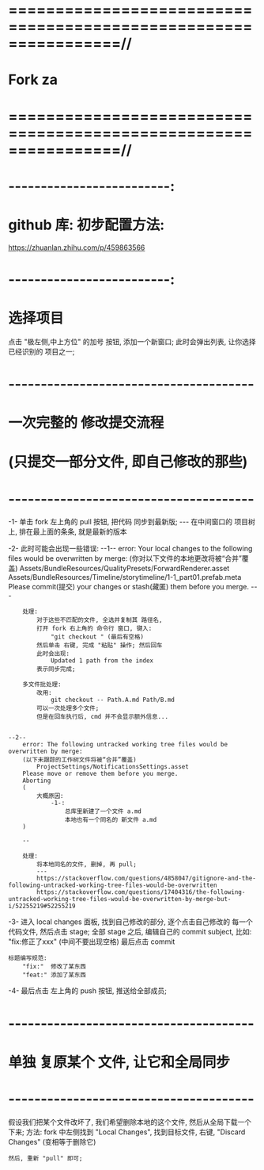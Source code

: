 # ================================================================//
#                  Fork  za
# ================================================================//


# -------------------------:
#  github 库: 初步配置方法:
https://zhuanlan.zhihu.com/p/459863566




# -------------------------:
# 选择项目
点击 "极左侧,中上方位" 的加号 按钮, 添加一个新窗口;
此时会弹出列表, 让你选择 已经识别的 项目之一;



# -------------------------------------- #
#    一次完整的 修改提交流程
#     (只提交一部分文件, 即自己修改的那些)
# -------------------------------------- #
-1-
    单击 fork 左上角的 pull 按钮,
    把代码 同步到最新版;
    ---
    在中间窗口的 项目树上, 排在最上面的条条, 就是最新的版本

-2-
    此时可能会出现一些错误:
    --1--
        error: Your local changes to the following files would be overwritten by merge:
        (你对以下文件的本地更改将被“合并”覆盖)
            Assets/BundleResources/QualityPresets/ForwardRenderer.asset
            Assets/BundleResources/Timeline/storytimeline/1-1_part01.prefab.meta
        Please commit(提交) your changes or stash(藏匿) them before you merge.
        ---

        处理:
            对于这些不匹配的文件, 全选并复制其 路径名,
            打开 fork 右上角的 命令行 窗口, 键入:
                "git checkout " (最后有空格)
            然后单击 右键, 完成 "粘贴" 操作; 然后回车
            此时会出现:
                Updated 1 path from the index
            表示同步完成;

        多文件批处理:
            改用:
                git checkout -- Path.A.md Path/B.md
            可以一次处理多个文件;
            但是在回车执行后, cmd 并不会显示额外信息...
            

    --2--
        error: The following untracked working tree files would be overwritten by merge:
        (以下未跟踪的工作树文件将被“合并”覆盖)
            ProjectSettings/NotificationsSettings.asset
        Please move or remove them before you merge.
        Aborting
        (
            大概原因:
                -1-:
                    总库里新建了一个文件 a.md
                    本地也有一个同名的 新文件 a.md
        )

        --

        处理:
            将本地同名的文件, 删掉, 再 pull;
            ---
            https://stackoverflow.com/questions/4858047/gitignore-and-the-following-untracked-working-tree-files-would-be-overwritten
            https://stackoverflow.com/questions/17404316/the-following-untracked-working-tree-files-would-be-overwritten-by-merge-but-i/52255219#52255219


-3-
    进入 local changes 面板, 找到自己修改的部分,
    逐个点击自己修改的 每一个代码文件, 然后点击 stage;
    全部 stage 之后, 
    编辑自己的 commit subject, 比如:
        "fix:修正了xxx"
    (中间不要出现空格)
    最后点击 commit

    标题编写规范:
        "fix:"  修改了某东西
        "feat:" 添加了某东西

-4-
    最后点击 左上角的 push 按钮, 推送给全部成员;


# -------------------------------------- #
#    单独 复原某个 文件, 让它和全局同步
# -------------------------------------- #
假设我们把某个文件改坏了, 我们希望删除本地的这个文件, 然后从全局下载一个下来;
方法:
    fork 中左侧找到 "Local Changes", 
    找到目标文件, 右键, "Discard Changes" (变相等于删除它)

    然后, 重新 "pull" 即可;












